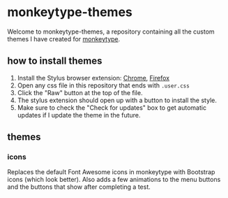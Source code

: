 # monkeytype-themes

Welcome to monkeytype-themes, a repository containing all the custom  themes I have created for [monkeytype](https://monkeytype.com).

## how to install themes

1. Install the Stylus browser extension: [Chrome](https://chrome.google.com/webstore/detail/stylus/clngdbkpkpeebahjckkjfobafhncgmne?hl=en), [Firefox](https://addons.mozilla.org/en-US/firefox/addon/styl-us/)
2. Open any css file in this repository that ends with `.user.css`
3. Click the "Raw" button at the top of the file.
4. The stylus extension should open up with a button to install the style.
5. Make sure to check the "Check for updates" box to get automatic updates if I update the theme in the future.

## themes

### icons

Replaces the default Font Awesome icons in monkeytype with Bootstrap icons (which look better). Also adds a few animations to the menu buttons and the buttons that show after completing a test. 